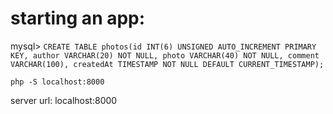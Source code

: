 # starting an app:
mysql> `CREATE TABLE photos(id INT(6) UNSIGNED AUTO_INCREMENT PRIMARY KEY, author VARCHAR(20) NOT NULL, photo VARCHAR(40) NOT NULL, comment VARCHAR(100), createdAt TIMESTAMP NOT NULL DEFAULT CURRENT_TIMESTAMP);`

`php -S localhost:8000`

server url: localhost:8000
